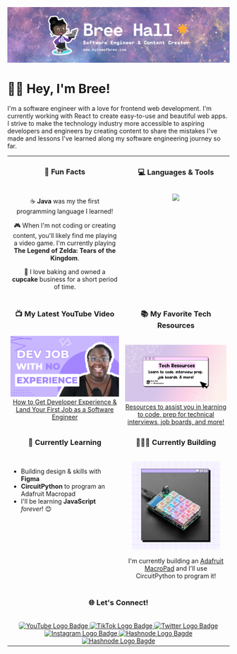 ![Bree Hall Github Banner](img/Github-ReadMe-Banner-Thin.png)

# 👋🏾 Hey, I'm Bree!

I'm a software engineer with a love for frontend web development. I'm currently working with React to create easy-to-use and beautiful web apps. I strive to make the technology industry more accessible to aspiring developers and engineers by creating content to share the mistakes I've made and lessons I've learned along my software engineering journey so far.

<table>
  <tr>
    <td style="text-align: center; vertical-align: top;">
        <h3>💫 Fun Facts</h3><br>
        <p>☕️ <strong>Java</strong> was my the first programming language I learned!</p>
        <p>🎮 When I'm not coding or creating content, you'll likely find me playing a video game. I'm currently playing <strong>The Legend of Zelda: Tears of the Kingdom</strong>.</p>
        <p>🧁 I love baking and owned a <strong>cupcake</strong> business for a short period of time.</p>
    </td>
    <td style="text-align: center; vertical-align: top;">
        <h3>💻 Languages & Tools</h3><br>
        <img src="https://skillicons.dev/icons?i=html,css,sass,emotion,js,ts,react,nextjs,vercel,vscode,git,github&perline=4">
    </td>
  </tr>
  <tr>
    <td style="text-align: center; vertical-align: top;"> 
        <h3>📺 My Latest YouTube Video</h3><br>
        <a href="https://youtu.be/hLGV3gz3c7w">
            <img src="img/latest-thumb.png" alt="How to get developer experience and land your first role as a software enginner youtube video thumbnail">
            How to Get Developer Experience & Land Your First Job as a Software Engineer
        </a>
    </td>
    <td style="text-align: center; vertical-align: top;">
        <h3>📚 My Favorite Tech Resources</h3><br>
        <a href="https://bytesofbree.hashnode.dev/tech-resources">
            <img src="img/tech-resources.png">
            Resources to assist you in learning to code, prep for technical interviews, job boards, and more!
        </a>
    </td>
   </tr> 
   <tr>
    <td style="vertical-align: top;">
        <h3 style="text-align: center">📖 Currently Learning</h3><br>
        <ul>
            <li>Building design & skills with <strong>Figma</strong> </li>
            <li><strong>CircuitPython</strong> to program an Adafruit Macropad</li>
            <li>I'll be learning <strong>JavaScript</strong> <em>forever</em>! 😊 </li>
        </ul>
    </td>
    <td style="text-align: center;">
        <h3>👷🏾‍♀️ Currently Building</h3><br>
        <img src="img/current-work.png" width="200px">
        <p>I'm currently building an <a href="https://learn.adafruit.com/adafruit-macropad-rp2040/overview">Adafruit MacroPad</a> and I'll use CircuitPython to program it!</p> 
    </td>
  </tr>
  <tr>
    <td colspan="2" style="text-align: center"> 
        <h3>🌐 Let's Connect!</h3><br>
        <a href="https://www.youtube.com/@bytesofbree">
            <img 
                src="https://img.shields.io/badge/YouTube-FF0000?style=for-the-badge&logo=youtube&logoColor=white"
                alt="YouTube Logo Badge"
                style="border-radius: 4px;"
            >
        </a>
        <a href="https://www.youtube.com/@bytesofbree">
            <img 
                src="https://img.shields.io/badge/TikTok-000000?style=for-the-badge&logo=tiktok&logoColor=white"
                alt="TikTok Logo Badge"
                style="border-radius: 4px;"
            >
        </a>
        <a href="https://www.twitter.com/bytesofbree">
            <img 
                src="https://img.shields.io/badge/Twitter-1DA1F2?style=for-the-badge&logo=twitter&logoColor=white"
                alt="Twitter Logo Badge"
                style="border-radius: 4px;"
            >
        </a>
        <a href="https://www.instagram.com/bytesofbree">
            <img 
                src="https://img.shields.io/badge/Instagram-E4405F?style=for-the-badge&logo=instagram&logoColor=white"
                alt="Instagram Logo Badge"
                style="border-radius: 4px;"
            >
        </a>
        <a href="https://bytesofbree.hashnode.dev/">
            <img 
                src="https://img.shields.io/badge/Hashnode-2962FF.svg?style=for-the-badge&logo=Hashnode&logoColor=white"
                alt="Hashnode Logo Bagde"
                style="border-radius: 4px;"
            >
        </a>
        <a href="https://dev.to/bytesofbree">
            <img 
                src="https://img.shields.io/badge/dev.to-0A0A0A.svg?style=for-the-badge&logo=devdotto&logoColor=white"
                alt="Hashnode Logo Bagde"
                style="border-radius: 4px;"
            >
        </a>
    </td>
  </tr>
</table>
